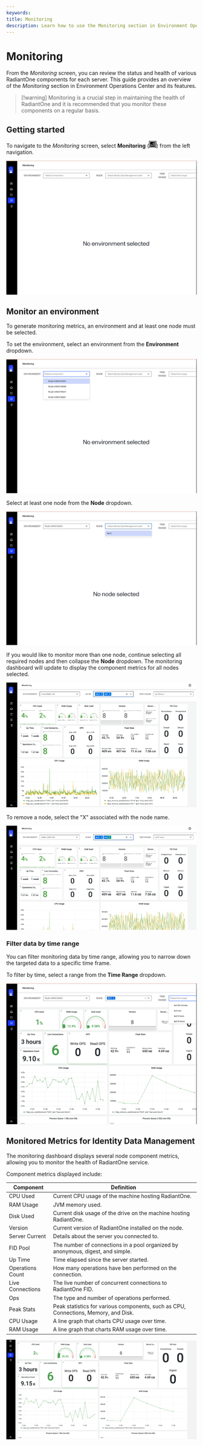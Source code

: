 ```yaml
---
keywords:
title: Monitoring 
description: Learn how to use the Monitoring section in Environment Operations Center to view metrics associated with specific environments and RadiantOne FID Nodes. Default monitored metrics include CPU Usage, RAM Usage, Disk space used, connection pool usage, operations count since startup broken down by operation type, and current number of live connections.
---
```

# Monitoring

From the *Monitoring* screen, you can review the status and health of various RadiantOne components for each server. This guide provides an overview of the *Monitoring* section in Environment Operations Center and its features.

>[!warning] Monitoring is a crucial step in maintaining the health of RadiantOne and it is recommended that you monitor these components on a regular basis.

## Getting started

To navigate to the *Monitoring* screen, select **Monitoring** (![image description](Media/monitoring-icon.png)) from the left navigation.

![image description](Media/select-monitoring.png)

## Monitor an environment

To generate monitoring metrics, an environment and at least one node must be selected.

To set the environment, select an environment from the **Environment** dropdown.

![image description](Media/select-env.png)

Select at least one node from the **Node** dropdown. 

![image description](Media/select-node.png)

If you would like to monitor more than one node, continue selecting all required nodes and then collapse the **Node** dropdown. The monitoring dashboard will update to display the component metrics for all nodes selected.

![image description](Media/multiple-nodes.png)

To remove a node, select the "X" associated with the node name.

![image description](Media/remove-node.png)

### Filter data by time range

You can filter monitoring data by time range, allowing you to narrow down the targeted data to a specific time frame.

To filter by time, select a range from the **Time Range** dropdown.

![image description](Media/select-timerange.png)

## Monitored Metrics for Identity Data Management

The monitoring dashboard displays several node component metrics, allowing you to monitor the health of RadiantOne service.

Component metrics displayed include:

| Component | Definition |
|--------|------------|
| CPU Used | Current CPU usage of the machine hosting RadiantOne. |
| RAM Usage | JVM memory used. |
| Disk Used | Current disk usage of the drive on the machine hosting RadiantOne. |
| Version | Current version of RadiantOne installed on the node. |
| Server Current | Details about the server you connected to. |
| FID Pool | The number of connections in a pool organized by anonymous, digest, and simple. |
| Up Time | Time elapsed since the server started. |
| Operations Count | How many operations have ben performed on the connection. |
| Live Connections | The live number of concurrent connections to RadiantOne FID. |
| Ops | The type and number of operations performed. |
| Peak Stats | Peak statistics for various components, such as CPU, Connections, Memory, and Disk. |
| CPU Usage | A line graph that charts CPU usage over time. |
| RAM Usage | A line graph that charts RAM usage over time. |

![image description](Media/monitoring-components.png)


